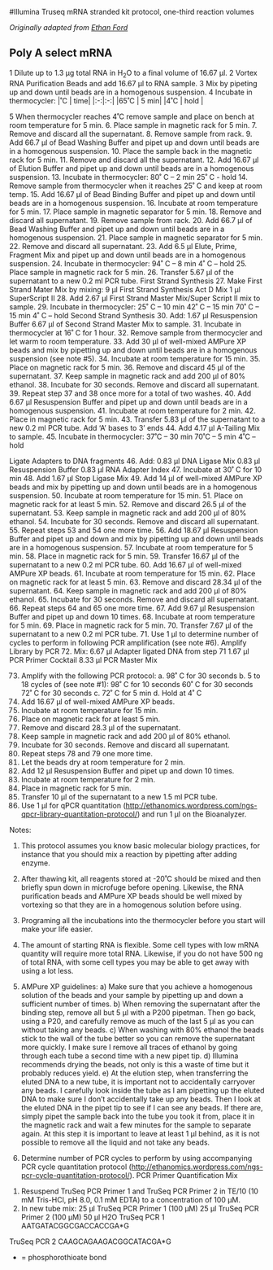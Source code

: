 #Illumina Truseq mRNA stranded kit protocol, one-third reaction volumes

  *Originally adapted from [Ethan Ford](http://ethanomics.wordpress.com/truseq-rna-library-preparation-kit-v2-using-one-third-the-reagents/)* 


## Poly A select mRNA
1 Dilute up to 1.3 μg total RNA in H<sub>2</sub>O to a final volume of 16.67 μl.
2 Vortex RNA Purification Beads and add 16.67 μl to RNA sample.
3 Mix by pipeting up and down until beads are in a homogenous suspension.
4 Incubate in thermocycler:
|˚C | time|
|:-:|:-:|
|65˚C | 5 min|
|4˚C | hold |

5 When thermocycler reaches 4˚C remove sample and place on bench at room temperature for 5 min.
6.	Place sample in magnetic rack for 5 min.
7.	Remove and discard all the supernatant.
8.	Remove sample from rack.
9.	Add 66.7 μl of Bead Washing Buffer and pipet up and down until beads are in a homogenous suspension.
10.	Place the sample back in the magnetic rack for 5 min.
11.	Remove and discard all the supernatant.
12.	Add 16.67 μl of Elution Buffer and pipet up and down until beads are in a homogenous suspension.
13.	Incubate in thermocycler:
80˚ C – 2 min
25˚ C - hold
14.	Remove sample from thermocycler when it reaches 25˚ C and keep at room temp.
15.	Add 16.67 μl of Bead Binding Buffer and pipet up and down until beads are in a homogenous suspension.
16.	Incubate at room temperature for 5 min.
17.	Place sample in magnetic separator for 5 min.
18.	Remove and discard all supernatant.
19.	Remove sample from rack.
20.	Add 66.7 μl of Bead Washing Buffer and pipet up and down until beads are in a homogenous suspension.
21.	Place sample in magnetic separator for 5 min.
22.	Remove and discard all supernatant.
23.	Add 6.5 μl Elute, Prime, Fragment Mix and pipet up and down until beads are in a homogenous suspension.
24.	Incubate in thermocycler:
94˚ C – 8 min
4˚ C – hold
25.	Place sample in magnetic rack for 5 min.
26.	Transfer 5.67 μl of the supernatant to a new 0.2 ml PCR tube.
First Strand Synthesis
27.	Make First Strand Mater Mix by mixing:
9 μl First Strand Synthesis Act D Mix
1 μl SuperScript II
28.	Add 2.67 μl First Strand Master Mix/Super Script II mix to sample.
29.	Incubate in thermocycler:
25˚ C – 10 min
42˚ C – 15 min
70˚ C – 15 min
4˚ C – hold
Second Strand Synthesis
30.	Add:
1.67 μl Resuspension Buffer
 6.67 μl of Second Strand Master Mix to sample.
31.	Incubate in thermocycler at 16˚ C for 1 hour.
32.	Remove sample from thermocycler and let warm to room temperature.
33.	Add 30 μl of well-mixed AMPure XP beads and mix by pipetting up and down until beads are in a homogenous suspension (see note #5).
34.	Incubate at room temperature for 15 min.
35.	Place on magnetic rack for 5 min.
36.	Remove and discard 45 μl of the supernatant.
37.	Keep sample in magnetic rack and add 200 μl of 80% ethanol.
38.	Incubate for 30 seconds.  Remove and discard all supernatant.
39.	Repeat step 37 and 38 once more for a total of two washes.
40.	Add 6.67 μl Resuspension Buffer and pipet up and down until beads are in a homogenous suspension.
41.	Incubate at room temperature for 2 min.
42.	Place in magnetic rack for 5 min.
43.	Transfer 5.83 μl of the supernatant to a new 0.2 ml PCR tube.
Add ‘A’ bases to 3’ ends
44.	Add 4.17 μl A-Tailing Mix to sample.
45.	Incubate in thermocycler:
37˚C – 30 min
70˚C – 5 min
4˚C – hold

Ligate Adapters to DNA fragments
46.	Add:	 0.83 μl DNA Ligase Mix
0.83 μl Resuspension Buffer
0.83 μl RNA Adapter Index
47.	Incubate at 30˚ C for 10 min
48.	Add 1.67 μl Stop Ligase Mix
49.	Add 14 μl of well-mixed AMPure XP beads and mix by pipetting up and down until beads are in a homogenous suspension.
50.	Incubate at room temperature for 15 min.
51.	Place on magnetic rack for at least 5 min.
52.	Remove and discard 26.5 μl of the supernatant.
53.	Keep sample in magnetic rack and add 200 μl of 80% ethanol.
54.	Incubate for 30 seconds.  Remove and discard all supernatant.
55.	Repeat steps 53 and 54 one more time.
56.	Add 18.67 μl Resuspension Buffer and pipet up and down and mix by pipetting up and down until beads are in a homogenous suspension.
57.	Incubate at room temperature for 5 min.
58.	Place in magnetic rack for 5 min.
59.	Transfer 16.67 μl of the supernatant to a new 0.2 ml PCR tube.
60.	Add 16.67 μl of well-mixed AMPure XP beads.
61.	Incubate at room temperature for 15 min.
62.	Place on magnetic rack for at least 5 min.
63.	Remove and discard 28.34 μl of the supernatant.
64.	Keep sample in magnetic rack and add 200 μl of 80% ethanol.
65.	Incubate for 30 seconds.  Remove and discard all supernatant.
66.	Repeat steps 64 and 65 one more time.
67.	Add 9.67 μl Resuspension Buffer and pipet up and down 10 times.
68.	Incubate at room temperature for 5 min.
69.	Place in magnetic rack for 5 min.
70.	Transfer 7.67 μl of the supernatant to a new 0.2 ml PCR tube.
71.	Use 1 μl to determine number of cycles to perform in following PCR amplification (see note #6).
Amplify Library by PCR
72.	Mix:	 6.67 μl Adapter ligated DNA from step 71
 1.67 μl PCR Primer Cocktail
 8.33 μl PCR Master Mix

73.	Amplify with the following PCR protocol:
a. 98˚ C for 30 seconds
b. 5 to 18 cycles of (see note #1):
	98˚ C for 10 seconds
	60˚ C for 30 seconds
	72˚ C for 30 seconds
c. 72˚ C for 5 min
d. Hold at 4˚ C
74.	Add 16.67 μl of well-mixed AMPure XP beads.
75.	Incubate at room temperature for 15 min.
76.	Place on magnetic rack for at least 5 min.
77.	Remove and discard 28.3 μl of the supernatant.
78.	Keep sample in magnetic rack and add 200 μl of 80% ethanol.
79.	Incubate for 30 seconds.  Remove and discard all supernatant.
80.	Repeat steps 78 and 79 one more time.
81.	Let the beads dry at room temperature for 2 min.
82.	Add 12 μl Resuspension Buffer and pipet up and down 10 times.
83.	Incubate at room temperature for 2 min.
84.	Place in magnetic rack for 5 min.
85.	Transfer 10 μl of the supernatant to a new 1.5 ml PCR tube.
86.	Use 1 μl for qPCR quantitation (http://ethanomics.wordpress.com/ngs-qpcr-library-quantitation-protocol/) and run 1 μl on the Bioanalyzer.

Notes:
1) This protocol assumes you know basic molecular biology practices, for instance that you should mix a reaction by pipetting after adding enzyme.
2) After thawing kit, all reagents stored at -20˚C should be mixed and then briefly spun down in microfuge before opening.  Likewise, the RNA purification beads and AMPure XP beads should be well mixed by vortexing so that they are in a homogenous solution before using.
3) Programing all the incubations into the thermocycler before you start will make your life easier.
4) The amount of starting RNA is flexible. Some cell types with low mRNA quantity will require more total RNA. Likewise, if you do not have 500 ng of total RNA, with some cell types you may be able to get away with using a lot less.
5) AMPure XP guidelines:
		a) Make sure that you achieve a homogenous solution of the beads and your sample by pipetting up and down a sufficient number of times.
		b) When removing the supernatant after the binding step, remove all but 5 μl with a P200 pipetman. Then go back, using a P20, and carefully remove as much of the last 5 μl as you can without taking any beads.
		c) When washing with 80% ethanol the beads stick to the wall of the tube better so you can remove the supernatant more quickly.  I make sure I remove all traces of ethanol by going through each tube a second time with a new pipet tip.
		d) Illumina recommends drying the beads, not only is this a waste of time but it probably reduces yield.
		e) At the elution step, when transferring the eluted DNA to a new tube, it is important not to accidentally carryover any beads. I carefully look inside the tube as I am pipetting up the eluted DNA to make sure I don’t accidentally take up any beads. Then I look at the eluted DNA in the pipet tip to see if I can see any beads. If there are, simply pipet the sample back into the tube you took it from, place it in the magnetic rack and wait a few minutes for the sample to separate again. At this step it is important to leave at least 1 μl behind, as it is not possible to remove all the liquid and not take any beads.

6) Determine number of PCR cycles to perform by using accompanying PCR cycle quantitation protocol (http://ethanomics.wordpress.com/ngs-pcr-cycle-quantitation-protocol/).
PCR Primer Quantification Mix
1.	Resuspend TruSeq PCR Primer 1 and TruSeq PCR Primer 2 in TE/10 (10 mM Tris-HCl, pH 8.0, 0.1 mM EDTA) to a concentration of 100 μM.
2.	In new tube mix: 	25 μl TruSeq PCR Primer 1 (100 μM)
25 μl TruSeq PCR Primer 2 (100 μM)
50 μl H2O
TruSeq PCR 1
AATGATACGGCGACCACCGA*G

TruSeq PCR 2
CAAGCAGAAGACGGCATACGA*G

* = phosphorothioate bond



